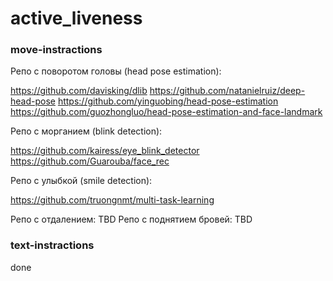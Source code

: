 # active_liveness

### move-instractions
Репо с поворотом головы (head pose estimation):

https://github.com/davisking/dlib
https://github.com/natanielruiz/deep-head-pose
https://github.com/yinguobing/head-pose-estimation
https://github.com/guozhongluo/head-pose-estimation-and-face-landmark

Репо с морганием (blink detection):

https://github.com/kairess/eye_blink_detector
https://github.com/Guarouba/face_rec

Репо с улыбкой (smile detection):

https://github.com/truongnmt/multi-task-learning

Репо с отдалением: TBD
Репо с поднятием бровей: TBD

### text-instractions
done
